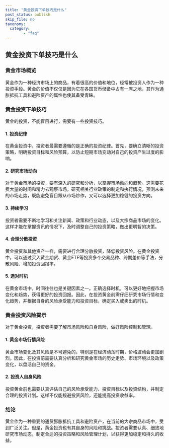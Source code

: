 ```yaml
---
title: "黄金投资下单技巧是什么"
post_status: publish
skip_file: no
taxonomy:
  category:
        - "faq"
---
```


## 黄金投资下单技巧是什么

### 黄金市场概览

黄金作为一种经济市场上的商品，有着很高的价值和地位，经常被投资人作为一种投资手段。黄金的价值不仅仅是因为它在各国货币储备中占有一席之地，其作为通胀抵抗工具和避险资产的属性也使其备受青睐。

### 黄金投资下单技巧

黄金的投资，不能盲目进行，需要有一些投资技巧。

#### 1\. 投资纪律

在黄金投资中，投资者最需要遵循的是正确的投资纪律。首先，要确立清晰的投资策略，明确投资目标和风险预算，以防止短期市场变动对自己的投资产生过度的影响。

#### 2\. 研究市场动向

对于黄金市场的投资，要有深入的研究和分析，以掌握市场动向和趋势。这需要花费大量的时间和精力去观察市场，研究相关行业政策的制定和执行情况，预测未来的市场走势，既能避免盲目跟从市场炒作，又可以选择更加稳健的投资方向。

#### 3\. 持续学习

投资者需要不断地学习和关注新闻、政策和行业动态，以及大宗商品市场的变化。这样才能在掌握资讯的情况下，及时调整自己的投资策略，做出更明智的决策。

#### 4\. 合理分散投资

黄金投资和其他资产一样，需要进行合理分散投资，降低投资风险。在黄金投资中，可以通过买入黄金期货、黄金ETF等投资多个交易品种、跨期差价等手法，分散风险、增加投资回报率。

#### 5\. 选对时机

在黄金市场中，时间往往也是关键因素之一。正确选择时机，可以更好地把握市场变化和趋势，获得更好的投资回报。因此，在投资黄金前需仔细研究市场行情和变化趋势，并根据自身的风险承受能力和投资目标，确定买入或卖出的时机。

### 黄金投资风险提示

对于黄金投资，投资者需要了解市场风险和自身风险，做好风险控制和管理。

#### 1\. 黄金市场行情风险

黄金市场变化及其风险是不可避免的，特别是在经济动荡时期，价格波动会更加剧烈。因此，在投资前需要认真分析和研究黄金市场的历史走势、市场环境以及政策变化，以盘活自己的资金。

#### 2\. 投资人自身风险

投资黄金前也需要认真评估自己的风险承受能力、投资目标以及投资结构，并制定合理的投资计划。这样不仅能规避投资风险，还能提高投资收益率。

### 结论

黄金作为一种重要的通货膨胀抵抗工具和避险资产，在当前的大宗商品市场中，受到广泛关注。但是，黄金投资也有其自身的风险和挑战。投资者需要认真、细致地研究市场动态，制定合适的投资策略和风险管理计划，以获得更加稳定和持久的收益。
